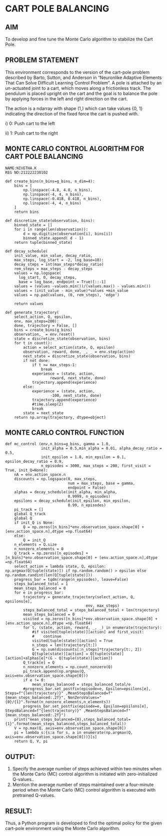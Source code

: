 # CART POLE BALANCING

## AIM
To develop and fine tune the Monte Carlo algorithm to stabilize the Cart Pole.

## PROBLEM STATEMENT

This environment corresponds to the version of the cart-pole problem described by Barto, Sutton, and Anderson in “Neuronlike Adaptive Elements That Can Solve Difficult Learning Control Problem”. A pole is attached by an un-actuated joint to a cart, which moves along a frictionless track. The pendulum is placed upright on the cart and the goal is to balance the pole by applying forces in the left and right direction on the cart.

The action is a ndarray with shape (1,) which can take values {0, 1} indicating the direction of the fixed force the cart is pushed with.

i) 0: Push cart to the left

ii) 1: Push cart to the right

## MONTE CARLO CONTROL ALGORITHM FOR CART POLE BALANCING

```
NAME:NIVETHA.K
REG NO:212222230102
```

```
def create_bins(n_bins=g_bins, n_dim=4):
    bins = [
        np.linspace(-4.8, 4.8, n_bins),
        np.linspace(-4, 4, n_bins),
        np.linspace(-0.418, 0.418, n_bins),
        np.linspace(-4, 4, n_bins)
    ]
    return bins
```

```
def discretize_state(observation, bins):
    binned_state = []
    for i in range(len(observation)):
        d = np.digitize(observation[i], bins[i])
        binned_state.append( d - 1)
    return tuple(binned_state)
```

```
def decay_schedule(
    init_value, min_value, decay_ratio,
    max_steps, log_start = -2, log_base=10):
    decay_steps = int(max_steps*decay_ratio)
    rem_steps = max_steps - decay_steps
    values = np.logspace(
      log_start, 0, decay_steps,
      base = log_base, endpoint = True)[::-1]
    values = (values -values.min())/(values.max() - values.min())
    values = (init_value - min_value)*values +min_value
    values = np.pad(values, (0, rem_steps), 'edge')

    return values
```

```
def generate_trajectory(
    select_action, Q, epsilon,
    env, max_steps=200):
    done, trajectory = False, []
    bins = create_bins(g_bins)
    observation,_ = env.reset()
    state = discretize_state(observation, bins)
    for t in count():
        action = select_action(state, Q, epsilon)
        observation, reward, done, _, _ = env.step(action)
        next_state = discretize_state(observation, bins)
        if not done:                
            if t >= max_steps-1:
                break
            experience = (state, action,
                    reward, next_state, done)                            
            trajectory.append(experience)                
        else:
            experience = (state, action,
                    -100, next_state, done)
            trajectory.append(experience)                
            #time.sleep(2)
            break
        state = next_state
    return np.array(trajectory, dtype=object)
```
## MONTE CARLO CONTROL FUNCTION

```
def mc_control (env,n_bins=g_bins, gamma = 1.0,
                init_alpha = 0.5,min_alpha = 0.01, alpha_decay_ratio = 0.5,
                init_epsilon = 1.0, min_epsilon = 0.1, epsilon_decay_ratio = 0.9,
                n_episodes = 3000, max_steps = 200, first_visit = True, init_Q=None):
    nA = env.action_space.n
    discounts = np.logspace(0, max_steps,
                            num = max_steps, base = gamma,
                            endpoint = False)
    alphas = decay_schedule(init_alpha, min_alpha,
                            0.9999, n_episodes)
    epsilons = decay_schedule(init_epsilon, min_epsilon,
                            0.99, n_episodes)
    pi_track = []
    global Q_track
    global Q
    if init_Q is None:
        Q = np.zeros([n_bins]*env.observation_space.shape[0] + [env.action_space.n],dtype =np.float64)
    else:
        Q = init_Q
    n_elements = Q.size
    n_nonzero_elements = 0
    Q_track = np.zeros([n_episodes] + [n_bins]*env.observation_space.shape[0] + [env.action_space.n],dtype =np.float64)
    select_action = lambda state, Q, epsilon: np.argmax(Q[tuple(state)]) if np.random.random() > epsilon else np.random.randint(len(Q[tuple(state)]))
    progress_bar = tqdm(range(n_episodes), leave=False)
    steps_balanced_total = 1
    mean_steps_balanced = 0
    for e in progress_bar:        
        trajectory = generate_trajectory(select_action, Q, epsilons[e],
                                    env, max_steps)
        steps_balanced_total = steps_balanced_total + len(trajectory)
        mean_steps_balanced = 0
        visited = np.zeros([n_bins]*env.observation_space.shape[0] + [env.action_space.n],dtype =np.float64)
        for t, (state, action, reward, _, _) in enumerate(trajectory):
            #if visited[tuple(state)][action] and first_visit:
            #    continue    
            visited[tuple(state)][action] = True
            n_steps = len(trajectory[t:])
            G = np.sum(discounts[:n_steps]*trajectory[t:, 2])
            Q[tuple(state)][action] = Q[tuple(state)][action]+alphas[e]*(G - Q[tuple(state)][action])
        Q_track[e] = Q
        n_nonzero_elements = np.count_nonzero(Q)
        pi_track.append(np.argmax(Q, axis=env.observation_space.shape[0]))
        if e != 0:
            mean_steps_balanced = steps_balanced_total/e
        #progress_bar.set_postfix(episode=e, Epsilon=epsilons[e], Steps=f"{len(trajectory)}" ,MeanStepsBalanced=f"{mean_steps_balanced:.2f}", NonZeroValues="{0}/{1}".format(n_nonzero_elements,n_elements))
        progress_bar.set_postfix(episode=e, Epsilon=epsilons[e], StepsBalanced=f"{len(trajectory)}" ,MeanStepsBalanced=f"{mean_steps_balanced:.2f}")
    print("mean_steps_balanced={0},steps_balanced_total={1}".format(mean_steps_balanced,steps_balanced_total))
    V = np.max(Q, axis=env.observation_space.shape[0])
    pi = lambda s:{s:a for s, a in enumerate(np.argmax(Q, axis=env.observation_space.shape[0]))}[s]
    return Q, V, pi
```

## OUTPUT:
1. Specify the average number of steps achieved within two minutes when the Monte Carlo (MC) control algorithm is initiated with zero-initialized Q-values..
2. Mention the average number of steps maintained over a four-minute period when the Monte Carlo (MC) control algorithm is executed with pretrained Q-values.

## RESULT:

Thus, a Python program is developed to find the optimal policy for the given cart-pole environment using the Monte Carlo algorithm.

